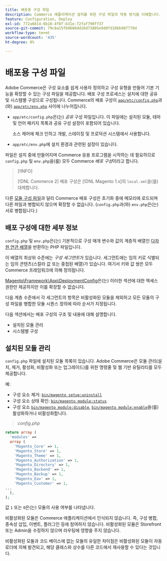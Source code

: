 ```yaml
---
title: 배포용 구성 파일
description: Commerce 애플리케이션 설치를 위한 구성 파일의 작동 방식을 이해합니다.
feature: Configuration, Deploy
exl-id: 772a6814-6b18-4f8f-b31e-72faf790ff37
source-git-commit: 79c8a15fb9686dd26d73805e9d0fd18bb987770d
workflow-type: tm+mt
source-wordcount: '435'
ht-degree: 0%

---
```


# 배포용 구성 파일

Adobe Commerce은 구성 요소를 쉽게 사용자 정의하고 구성 유형을 만들어 기본 기능을 확장할 수 있는 구성 파일을 제공합니다. 배포 구성 프로세스는 설치에 대한 공유 및 시스템별 구성으로 구성됩니다. Commerce의 배포 구성이 [`app/etc/config.php`](../reference/config-reference-configphp.md)과(와) [`app/etc/env.php`](../reference/config-reference-envphp.md) 사이에 나누어집니다.

- `app/etc/config.php`은(는) _공유_ 구성 파일입니다.
이 파일에는 설치된 모듈, 테마 및 언어 패키지 목록과 공유 구성 설정이 포함되어 있습니다.

  소스 제어에 체크 인하고 개발, 스테이징 및 프로덕션 시스템에서 사용합니다.

- `app/etc/env.php`에 설치 환경과 관련된 설정이 있습니다.

파일은 설치 중에 만들어지며 Commerce 응용 프로그램을 시작하는 데 필요하므로 `config.php` 및 `env.php`을(를) 모두 Commerce _배포 구성_&#x200B;이라고 합니다.

>[!INFO]
>
>[!DNL Commerce 2] 배포 구성은 [!DNL Magento 1.x]의 `local.xml`을(를) 대체합니다.

다른 [모듈 구성 파일](../reference/module-files.md)과 달리 Commerce 배포 구성은 초기화 중에 메모리에 로드되며 다른 파일과 병합되지 않으며 확장할 수 없습니다. (`config.php`과(와) `env.php`은(는) 서로 병합됩니다.)

## 배포 구성에 대한 세부 정보

`config.php` 및 `env.php`은(는) 기본적으로 구성 매개 변수와 값의 계층적 배열인 [다차원 연관 배열](https://www.w3schools.com:443/php/php_arrays.asp)을 반환하는 PHP 파일입니다.

이 배열의 최상위 수준에는 _구성 세그먼트_&#x200B;가 있습니다. 세그먼트에는 임의 키로 식별되는 임의 콘텐츠(스칼라 값 또는 중첩된 배열)가 있습니다. 여기서 키와 값 쌍은 모두 Commerce 프레임워크에 의해 정의됩니다.

[Magento\Framework\App\DeploymentConfig](https://github.com/magento/magento2/blob/2.4/lib/internal/Magento/Framework/App/DeploymentConfig.php)은(는) 이러한 섹션에 대한 액세스 권한만 제공하지만 이를 확장할 수 없습니다.

다음 계층 수준에서 각 세그먼트의 항목은 비활성화된 모듈을 제외하고 모든 모듈의 구성 파일을 병합한 모듈 시퀀스 정의에 따라 순서가 지정됩니다.

다음 섹션에서는 배포 구성의 구조 및 내용에 대해 설명합니다.

- 설치된 모듈 관리
- 시스템별 구성

## 설치된 모듈 관리

`config.php` 파일에 설치된 모듈 목록이 있습니다. Adobe Commerce은 모듈 관리(설치, 제거, 활성화, 비활성화 또는 업그레이드)를 위한 명령줄 및 웹 기반 유틸리티를 모두 제공합니다.

예:

- 구성 요소 제거: [`bin/magento setup:uninstall`](../../installation/tutorials/uninstall-modules.md)
- 구성 요소 상태 확인: [`bin/magento module:status`](https://experienceleague.adobe.com/ko/docs/commerce-operations/tools/cli-reference/commerce-on-premises#modulestatus)
- 구성 요소 [`bin/magento module:disable`](../../installation/tutorials/manage-modules.md), [`bin/magento module:enable`](../../installation/tutorials/manage-modules.md)을(를) 활성화하거나 비활성화합니다.

> _config.php_

```php
return array (
  'modules' =>
  array (
    'Magento_Core' => 1,
    'Magento_Store' => 1,
    'Magento_Theme' => 1,
    'Magento_Authorization' => 1,
    'Magento_Directory' => 1,
    'Magento_Backend' => 1,
    'Magento_Backup' => 1,
    'Magento_Eav' => 1,
    'Magento_Customer' => 1,
...
  ),
);
```

값 `1` 또는 `0`은(는) 모듈의 사용 여부를 나타냅니다.

비활성화된 모듈은 Commerce 애플리케이션에서 인식되지 않습니다. 즉, 구성 병합, 종속성 삽입, 이벤트, 플러그인 등에 참여하지 않습니다. 비활성화된 모듈은 Storefront 또는 Admin을 수정하지 않으며 라우팅에 영향을 주지 않습니다.

비활성화된 모듈과 코드 베이스에 없는 모듈의 유일한 차이점은 비활성화된 모듈이 자동 로더에 의해 발견되고, 해당 클래스와 상수를 다른 코드에서 재사용할 수 있다는 것입니다.
